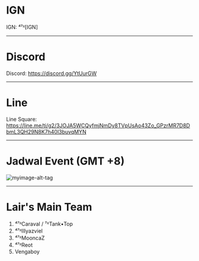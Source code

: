 <h1>IGN</h1>


IGN: ⁴⁷ᴿ[IGN]
<hr>
<h1>Discord</h1>

Discord: https://discord.gg/YtUurGW
<hr>
<h1> Line </h1>

Line Square: https://line.me/ti/g2/3JOJA5WCQyfmjNmDy8TVpUsAo43Zo_GPzrMR7D8DbmL3QH29N8K7h40l3buvqMYN
<hr>
<h1> Jadwal Event (GMT +8)</h1>

![myimage-alt-tag](https://cdn.discordapp.com/attachments/454573042459475968/454646935035576330/jadwal_event.jpg)
<hr>
<h1> Lair's Main Team </h1>

1. ⁴⁷ᴿCaraval / ⁷ᴿTank•Top
2. ⁴⁷ᴿIllyazviel
3. ⁴⁷ᴿMooncaZ
4. ⁴⁷ᴿReot
5. Vengaboy

